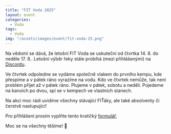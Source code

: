 ```yaml
---
title: "FIT Voda 2025"
layout: event
categories:
  - Voda
tags:
  - Voda
img: "/assets/images/event/fit-voda-25.png"
---
```


Na vědomí se dává, že letošní FIT Voda se uskuteční od čtvrtka 14. 8. do neděle 17. 8.. Letošní výběr řeky stále probíhá (mezi přihlášenými) na [Discordu](https://discord.gg/2Bh93cXGJ3).

Ve čtvrtek odpoledne se vydáme společně vlakem do prvního kempu, kde přespíme a v pátek ráno vyrazíme na vodu. Kdo ve čtvrtek nemůže, tak není problém přijet až v pátek ráno. Plujeme v pátek, sobotu a neděli. Pojedeme na kanoích po dvou, spí se v kempech ve vlastních stanech.

Na akci moc rádi uvidíme všechny stávající FIŤáky, ale také absolventy či čerstvě nastupující!

Pro přihlášení prosím vyplňte tento kratičký [formulář](https://forms.gle/VMG8zrKm6SiSNc857),

Moc se na všechny těšíme! 🚣